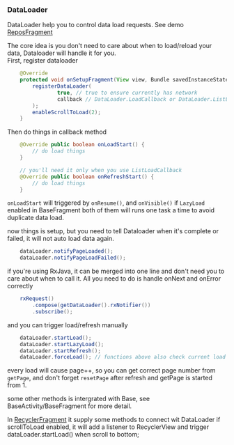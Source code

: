 ### DataLoader
DataLoader help you to control data load requests. See demo [ReposFragment](https://github.com/xxxifan/Devbox2/blob/master/app/src/main/java/com/xxxifan/devbox/demo/ui/view/main/ReposFragment.java)

The core idea is you don't need to care about when to load/reload your data, Dataloader will handle it for you.<br/>
First, register dataloader
```java
    @Override
    protected void onSetupFragment(View view, Bundle savedInstanceState) {
        registerDataLoader(
                true, // true to ensure currently has network
                callback // DataLoader.LoadCallback or DataLoader.ListLoadCallback
        );
        enableScrollToLoad(2);
    }
```

Then do things in callback method
```java
    @Override public boolean onLoadStart() {
        // do load things
    }

    // you'll need it only when you use ListLoadCallback
    @Override public boolean onRefreshStart() {
        // do load things
    }
```
```onLoadStart``` will triggered by ```onResume()```, and ```onVisible()``` if ```LazyLoad``` enabled in BaseFragment
both of them will runs one task a time to avoid duplicate data load.

now things is setup, but you need to tell Dataloader when it's complete or failed, it will not auto load data again.
```java
    dataLoader.notifyPageLoaded();
    dataLoader.notifyPageLoadFailed();
```

if you're using RxJava, it can be merged into one line and don't need you to care about when to call it. All you need to do is handle onNext and onError correctly
```java
    rxRequest()
        .compose(getDataLoader().rxNotifier())
        .subscribe();
```

and you can trigger load/refresh manually
```java
    dataLoader.startLoad();
    dataLoader.startLazyLoad();
    dataLoader.startRefresh();
    dataLoader.forceLoad(); // functions above also check current load state and network, use this to force load
```

every load will cause page++, so you can get correct page number from ```getPage```, and don't forget ```resetPage``` after refresh
and getPage is started from 1.

some other methods is intergrated with Base, see BaseActivity/BaseFragment for more detail.

In [RecyclerFragment](https://github.com/xxxifan/Devbox2/blob/master/library/src/main/java/com/xxxifan/devbox/library/base/extended/RecyclerFragment.java) it supply some methods to connect wit DataLoader
if scrollToLoad enabled, it will add a listener to RecyclerView and trigger dataLoader.startLoad() when scroll to bottom;
